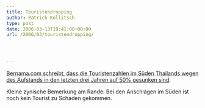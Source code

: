 ```yaml
---
title: Touristendropping
author: Patrick Kollitsch
type: post
date: 2006-03-13T19:41:08+00:00
url: /2006/03/touristendropping/




---
```

[Bernama.com schreibt, dass die Touristenzahlen im Süden Thailands wegen des Aufstands in den letzten drei Jahren auf 50% gesunken sind][1]. 

Kleine zynische Bemerkung am Rande: Bei den Anschlägen im Süden ist noch kein Tourist zu Schaden gekommen.

 [1]: http://www.bernama.com/bernama/v3/news_lite.php?id=185335
